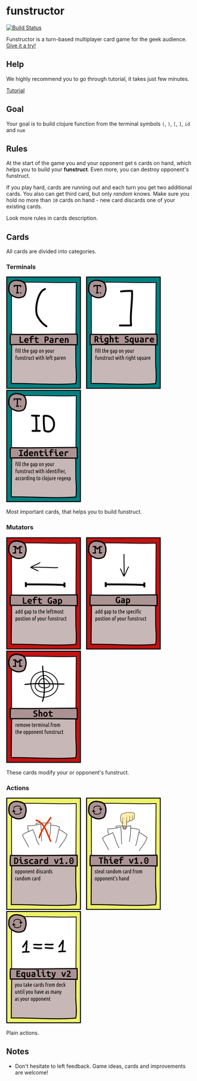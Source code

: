 # funstructor

[![Build Status](https://travis-ci.org/split-brain/funstructor.svg?branch=master)](https://travis-ci.org/split-brain)

Funstructor is a turn-based multiplayer card game for the geek audience. [Give it a try!](http://funstructor.herokuapp.com)


## Help

We highly recommend you to go through tutorial, it takes just few minutes.

[Tutorial](https://github.com/clojurecup2014/funstructor/blob/master/doc/help.md)

## Goal

Your goal is to build clojure function from the
terminal symbols `(`, `)`, `[`, `]`, `id` and `num`

## Rules

At the start of the game you and your opponent get `6` cards
on hand, which helps you to build your **funstruct**.
Even more, you can destroy opponent's funstruct.

If you play hard, cards are running out and each turn you get two additional cards.
You also can get third card, but only *random* knows.
Make sure you hold no more than `10` cards on hand - new card discards one of your existing cards.

Look more rules in cards description.

## Cards

All cards are divided into categories.

### Terminals

<img src="https://github.com/clojurecup2014/funstructor/blob/master/doc/img/terminal_left_paren.png"
     style="padding-right: 10px"
     width="200"
	 height="300" />
<img src="https://github.com/clojurecup2014/funstructor/blob/master/doc/img/terminal_right_square.png"
     style="padding-right: 10px"
     width="200"
	 height="300" />
<img src="https://github.com/clojurecup2014/funstructor/blob/master/doc/img/terminal_id.png"
     style="padding-right: 10px"
     width="200"
	 height="300" />

Most important cards, that helps you to build funstruct.

### Mutators

<img src="https://github.com/clojurecup2014/funstructor/blob/master/doc/img/mutator_left_gap.png"
     style="padding-right: 10px"
     width="200"
	 height="300" />
<img src="https://github.com/clojurecup2014/funstructor/blob/master/doc/img/mutator_pos_gap.png"
     style="padding-right: 10px"
     width="200"
	 height="300" />
<img src="https://github.com/clojurecup2014/funstructor/blob/master/doc/img/mutator_shot.png"
     style="padding-right: 10px"
     width="200"
	 height="300" />

These cards modify your or opponent's funstruct.

### Actions

<img src="https://github.com/clojurecup2014/funstructor/blob/master/doc/img/action_discard_1.png"
     style="padding-right: 10px"
     width="200"
	 height="300" />
<img src="https://github.com/clojurecup2014/funstructor/blob/master/doc/img/action_thief_1.png"
     style="padding-right: 10px"
     width="200"
	 height="300" />
<img src="https://github.com/clojurecup2014/funstructor/blob/master/doc/img/action_equality_2.png"
     style="padding-right: 10px"
     width="200"
	 height="300" />

Plain actions.

## Notes

- Don't hesitate to left feedback. Game ideas, cards and improvements are welcome!
